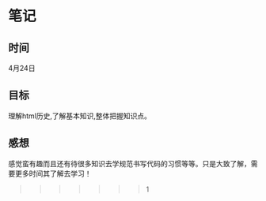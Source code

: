 # 笔记
## 时间
4月24日
## 目标
理解html历史,了解基本知识,整体把握知识点。
## 感想
感觉蛮有趣而且还有待很多知识去学规范书写代码的习惯等等。只是大致了解，需要更多时间其了解去学习！
>>>>>>> 1


